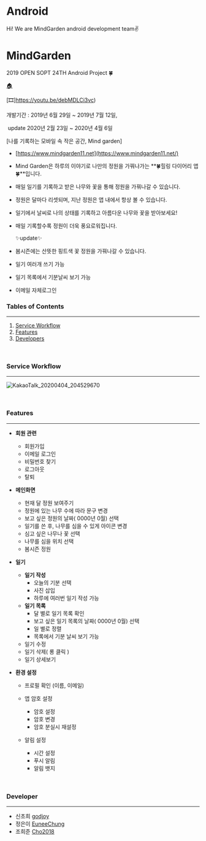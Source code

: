 # Android
Hi! We are MindGarden android development team✌️



# MindGarden 

2019 OPEN SOPT 24TH Android Project 🍀

[🏠](https://www.mindgarden11.net/)

[🎞]https://youtu.be/debMDLCi3vc)

개발기간 : 2019년 6월 29일 ~ 2019년 7월 12일, 

​                    update 2020년 2월 23일 ~ 2020년 4월 6일

[나를 기록하는 모바일 속 작은 공간, Mind garden]

- [https://www.mindgarden11.net](https://www.mindgarden11.net/)

- Mind Garden은 하루의 이야기로 나만의 정원을 가꿔나가는 **🍀힐링 다이어리 앱🍀**입니다.

- 매일 일기를 기록하고 받은 나무와 꽃을 통해 정원을 가꿔나갈 수 있습니다.

- 정원은 달마다 리셋되며, 지난 정원은 앱 내에서 항상 볼 수 있습니다.

- 일기에서 날씨로 나의 상태를 기록하고 아름다운 나무와 꽃을 받아보세요!

- 매일 기록할수록 정원이 더욱 풍요로워집니다. 

  

  ✨update✨

- 봄시즌에는 산뜻한 핑트색 꽃 정원을 가꿔나갈 수 있습니다.

- 일기 여러개 쓰기 가능

- 일기 목록에서 기분날씨 보기 가능

- 이메일 자체로그인

  

### Tables of Contents
------

1. [Service Workflow](#service)
2. [Features](#features)
3. [Developers](developers)
</br>




<a name="service"></a>

### Service Workflow
------

![KakaoTalk_20200404_204529670](https://user-images.githubusercontent.com/51378843/78564809-f704db80-7857-11ea-80bd-4a1985085b11.jpg)


</br>
<a name="features"></a>

### Features

------

- **회원 관련**
  - 회원가입
  - 이메일 로그인
  - 비밀번호 찾기
  - 로그아웃 
  - 탈퇴
- **메인화면**
  - 현재 달 정원 보여주기
  - 정원에 있는 나무 수에 따라 문구 변경
  - 보고 싶은 정원의 날짜( 0000년 0월)  선택
  - 일기를 쓴 후, 나무를 심을 수 있게 아이콘 변경
  - 심고 싶은 나무나 꽃 선택
  - 나무를 심을 위치 선택
  - 봄시즌 정원

- **일기**

  - **일기 작성**
    - 오늘의 기분 선택
    - 사진 삽입
    - 하루에 여러번 일기 작성 가능
  - **일기 목록**
    - 달 별로 일기 목록 확인
    - 보고 싶은 일기 목록의 날짜( 0000년 0월)  선택
    - 일 별로 정렬
    - 목록에서 기분 날씨 보기 가능
  - 일기 수정
  - 일기 삭제( 롱 클릭 )
  - 일기 상세보기

- **환경 설정**

  - 프로필 확인 (이름, 이메일)

  - 앱 암호 설정 
    - 암호 설정
    - 암호 변경
    - 암호 분실시 재설정
  - 알림 설정
    - 시간 설정
    - 푸시 알림
    - 알림 뱃지
</br>



<a name="developers"></a>

### Developer
------

- 신초희  [godjoy](https://github.com/godjoy)
- 정은이 [EuneeChung](https://github.com/EuneeChung)
- 조희준 [Cho2018](https://github.com/Cho2018)
